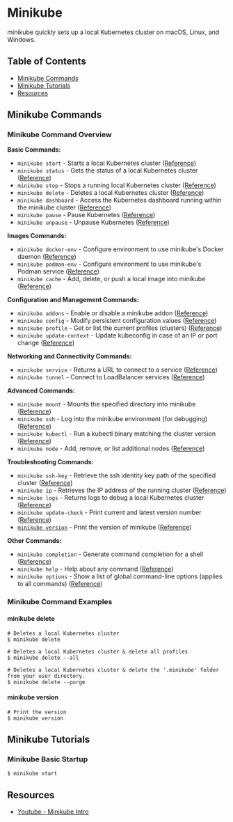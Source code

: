 # Minikube 
minikube quickly sets up a local Kubernetes cluster on macOS, Linux, and Windows. 


## Table of Contents
* [Minikube Commands](#minikube-commands)
* [Minikube Tutorials](#minikube-tutorials)
* [Resources](#resources)

## Minikube Commands

### Minikube Command Overview
**Basic Commands:**
* `minikube start` - Starts a local Kubernetes cluster ([Reference](https://minikube.sigs.k8s.io/docs/commands/start/))
* `minikube status` - Gets the status of a local Kubernetes cluster ([Reference](https://minikube.sigs.k8s.io/docs/commands/status/))
* `minikube stop` - Stops a running local Kubernetes cluster ([Reference](https://minikube.sigs.k8s.io/docs/commands/stop/))
* `minikube delete` - Deletes a local Kubernetes cluster ([Reference](https://minikube.sigs.k8s.io/docs/commands/delete/))
* `minikube dashboard` - Access the Kubernetes dashboard running within the minikube cluster ([Reference](https://minikube.sigs.k8s.io/docs/commands/dashboard/))
* `minikube pause` - Pause Kubernetes ([Reference](https://minikube.sigs.k8s.io/docs/commands/pause/))
* `minikube unpause` - Unpause Kubernetes ([Reference](https://minikube.sigs.k8s.io/docs/commands/unpause/))

**Images Commands:**
* `minikube docker-env` - Configure environment to use minikube's Docker daemon ([Reference](https://minikube.sigs.k8s.io/docs/commands/docker-env/))
* `minikube podman-env` - Configure environment to use minikube's Podman service ([Reference]())
* `minikube cache` - Add, delete, or push a local image into minikube ([Reference](https://minikube.sigs.k8s.io/docs/commands/cache/))

**Configuration and Management Commands:**
* `minikube addons` - Enable or disable a minikube addon ([Reference](https://minikube.sigs.k8s.io/docs/commands/addons/))
* `minikube config` - Modify persistent configuration values ([Reference](https://minikube.sigs.k8s.io/docs/commands/config/))
* `minikube profile` - Get or list the current profiles (clusters) ([Reference](https://minikube.sigs.k8s.io/docs/commands/profile/))
* `minikube update-context` - Update kubeconfig in case of an IP or port change ([Reference](https://minikube.sigs.k8s.io/docs/commands/update-context/))

**Networking and Connectivity Commands:**
* `minikube service` - Returns a URL to connect to a service ([Reference](https://minikube.sigs.k8s.io/docs/commands/service/))
* `minikube tunnel` - Connect to LoadBalancer services ([Reference](https://minikube.sigs.k8s.io/docs/commands/tunnel/))

**Advanced Commands:**
* `minikube mount` - Mounts the specified directory into minikube ([Reference](https://minikube.sigs.k8s.io/docs/commands/mount/))
* `minikube ssh` - Log into the minikube environment (for debugging) ([Reference](https://minikube.sigs.k8s.io/docs/commands/ssh/))
* `minikube kubectl` - Run a kubectl binary matching the cluster version ([Reference](https://minikube.sigs.k8s.io/docs/commands/kubectl/))
* `minikube node` - Add, remove, or list additional nodes ([Reference](https://minikube.sigs.k8s.io/docs/commands/node/))

**Troubleshooting Commands:**
* `minikube ssh-key` - Retrieve the ssh identity key path of the specified cluster ([Reference](https://minikube.sigs.k8s.io/docs/commands/ssh-key/))
* `minikube ip` - Retrieves the IP address of the running cluster ([Reference](https://minikube.sigs.k8s.io/docs/commands/ip/))
* `minikube logs` - Returns logs to debug a local Kubernetes cluster ([Reference](https://minikube.sigs.k8s.io/docs/commands/logs/))
* `minikube update-check` - Print current and latest version number ([Reference](https://minikube.sigs.k8s.io/docs/commands/update-check/))
* [`minikube version`](#minikube-version) - Print the version of minikube ([Reference](https://minikube.sigs.k8s.io/docs/commands/version/))

**Other Commands:**
* `minikube completion` - Generate command completion for a shell ([Reference](https://minikube.sigs.k8s.io/docs/commands/completion/))
* `minikube help` - Help about any command ([Reference](https://minikube.sigs.k8s.io/docs/commands/help/))
* `minikube options` - Show a list of global command-line options (applies to all commands) ([Reference](https://minikube.sigs.k8s.io/docs/commands/options/))


### Minikube Command Examples

#### minikube delete  

```shell
# Deletes a local Kubernetes cluster
$ minikube delete

# Deletes a local Kubernetes cluster & delete all profiles
$ minikube delete --all

# Deletes a local Kubernetes cluster & delete the '.minikube' folder from your user directory.
$ minikube delete --purge
```

#### minikube version  
```shell
# Print the version 
$ minikube version
```

## Minikube Tutorials
### Minikube Basic Startup


```shell
$ minikube start
```


## Resources
* [Youtube - Minikube Intro](https://www.youtube.com/watch?v=4x0CZmF_U5o)